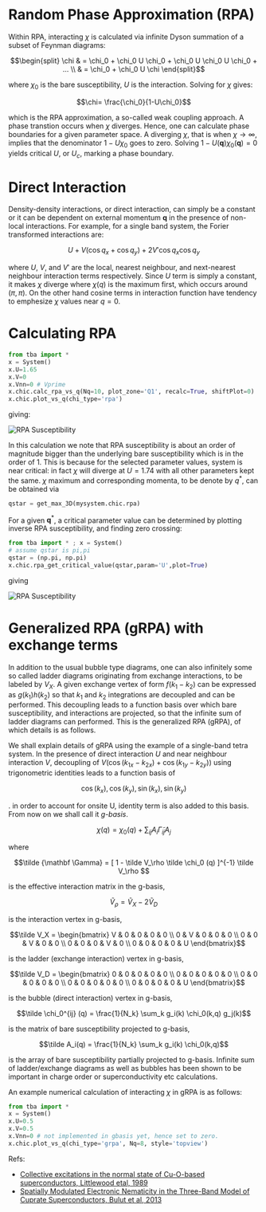 # Random Phase Approximation (RPA)

Within RPA, interacting $\chi$ is calculated via infinite Dyson summation of a subset of Feynman diagrams:
```math
\begin{split}
\chi & = \chi_0 + \chi_0 U \chi_0 + \chi_0 U \chi_0 U \chi_0 + ... \\
     & = \chi_0 + \chi_0 U \chi
\end{split}
```
where $\chi_0$ is the bare susceptibility, $U$ is the interaction.
Solving for $\chi$ gives:
```math
\chi= \frac{\chi_0}{1-U\chi_0}
```
which is the RPA approximation, a so-called weak coupling approach. A phase transtion occurs when $\chi$ diverges.
Hence, one can calculate phase boundaries for a given parameter space.
A diverging $\chi$, that is when $\chi \rightarrow \infty$, implies that the denominator $1-U\chi_0$ goes to zero.
Solving $1-U(\mathbf q) \chi_0(\mathbf q) = 0$ yields critical $U$, or $U_c$, marking a phase boundary.

# Direct Interaction

Density-density interactions, or direct interaction, can simply be a constant or it can be dependent on external momentum $\mathbf q$ in the presence of non-local interactions.
For example, for a single band system, the Forier transformed interactions are:
```math
U + V ( \cos q_x + \cos q_y ) + 2 V' \cos q_x \cos q_y
```
where $U$, $V$, and $V'$ are the local, nearest neighbour, and next-nearest neighbour interaction terms respectively.
Since $U$ term is simply a constant, it makes $\chi$ diverge where $\chi(q)$ is the maximum first, which occurs around $(\pi,\pi)$.
On the other hand cosine terms in interaction function have tendency to emphesize $\chi$ values near $q=0$.

# Calculating RPA

```python
from tba import *
x = System()
x.U=1.65
x.V=0
x.Vnn=0 # Vprime
x.chic.calc_rpa_vs_q(Nq=10, plot_zone='Q1', recalc=True, shiftPlot=0)
x.chic.plot_vs_q(chi_type='rpa')
```
giving:

![RPA Susceptibility](/images/tetra/cuprate_single_band_susceptibility_rpa.png)

In this calculation we note that RPA susceptibility is about an order of magnitude bigger than the underlying bare susceptibility which is in the order of 1.
This is because for the selected parameter values, system is near critical: in fact $\chi$ will diverge at $U=1.74$ with all other parameters kept the same.
$\chi$ maximum and corresponding momenta, to be denote by $q^*$, can be obtained via
```python
qstar = get_max_3D(mysystem.chic.rpa)
```
For a given $\mathbf q^*$, a critical parameter value can be determined by plotting inverse RPA susceptibility, and finding zero crossing:
```python
from tba import * ; x = System()
# assume qstar is pi,pi
qstar = (np.pi, np.pi)
x.chic.rpa_get_critical_value(qstar,param='U',plot=True)
```
giving

![RPA Susceptibility](/images/rpa_find_critical_value.png)

# Generalized RPA (gRPA) with exchange terms

In addition to the usual bubble type diagrams, one can also infinitely some so called ladder diagrams originating from exchange interactions, to be labeled by $V_X$. A given exchange vertex of form $f(k_1-k_2)$ can be expressed as $g(k_1)h(k_2)$ so that $k_1$ and $k_2$ integrations are decoupled and can be performed. This decoupling leads to a function basis over which bare susceptibility, and interactions are projected, so that the infinite sum of ladder diagrams can performed. This is the generalized RPA (gRPA), of which details is as follows. 

We shall explain details of gRPA using the example of a single-band tetra system. In the presence of direct interaction $U$ and near neighbour interaction $V$, decoupling of $V\left (\cos(k_{1x} -k_{2x}) + \cos(k_{1y} - k_{2y}) \right )$ using trigonometric identities leads to a function basis of 
```math
     \cos(k_x), \cos(k_y), \sin(k_x), \sin(k_y)
```
. in order to account for onsite U, identity term is also added to this basis. From now on we shall call it *g-basis*.

```math
\chi(q) = \chi_0(q) + \sum_{ij} A_i \tilde \Gamma_{ij} A_j
```
where
```math
\tilde {\mathbf \Gamma} = [ 1 - \tilde V_\rho \tilde \chi_0 (q) ]^{-1} \tilde V_\rho 
```
is the effective interaction matrix in the g-basis,
```math
\tilde V_\rho = \tilde V_X -2 \tilde V_D
```
is the interaction vertex in g-basis,
```math
\tilde V_X = 
\begin{bmatrix}
V & 0 & 0 & 0 & 0 \\
0 & V & 0 & 0 & 0 \\
0 & 0 & V & 0 & 0 \\
0 & 0 & 0 & V & 0 \\
0 & 0 & 0 & 0 & U
\end{bmatrix}
```
is the ladder (exchange interaction) vertex in g-basis,
```math
\tilde V_D = 
\begin{bmatrix}
0 & 0 & 0 & 0 & 0 \\
0 & 0 & 0 & 0 & 0 \\
0 & 0 & 0 & 0 & 0 \\
0 & 0 & 0 & 0 & 0 \\
0 & 0 & 0 & 0 & U
\end{bmatrix}
```
is the bubble (direct interaction) vertex in g-basis, 
```math
\tilde \chi_0^{ij} (q) = \frac{1}{N_k} \sum_k g_i(k) \chi_0(k,q) g_j(k)
```
is the matrix of bare susceptibility projected to g-basis,
```math
\tilde A_i(q) = \frac{1}{N_k} \sum_k g_i(k) \chi_0(k,q)
```
is the array of bare susceptibility partially projected to g-basis. Infinite sum of ladder/exchange diagrams as well as bubbles has been shown to be important in charge order or superconductivity etc calculations.

An example numerical calculation of interacting $\chi$ in gRPA is as follows:
```python
from tba import *
x = System()
x.U=0.5
x.V=0.5
x.Vnn=0 # not implemented in gbasis yet, hence set to zero.
x.chic.plot_vs_q(chi_type='grpa', Nq=8, style='topview')
```


Refs:

- [Collective excitations in the normal state of Cu-O-based superconductors, Littlewood etal, 1989](https://journals.aps.org/prb/abstract/10.1103/PhysRevB.39.12371)
- [Spatially Modulated Electronic Nematicity in the Three-Band Model of Cuprate Superconductors, Bulut et al, 2013](https://arxiv.org/abs/1305.3301)
